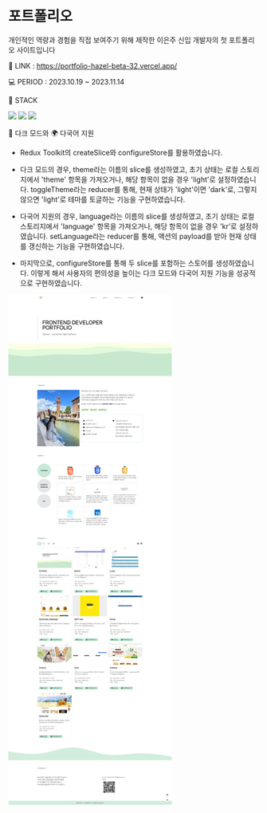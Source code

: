 # 포트폴리오
개인적인 역량과 경험을 직접 보여주기 위해 제작한 이은주 신입 개발자의 첫 포트폴리오 사이트입니다

🔗 LINK : https://portfolio-hazel-beta-32.vercel.app/

💻 PERIOD : 2023.10.19 ~ 2023.11.14

🔨 STACK

<img src="https://img.shields.io/badge/React-61DAFB?style=for-the-badge&logo=React&logoColor=000"> <img src="https://img.shields.io/badge/tailwindcss-06B6D4?style=for-the-badge&logo=tailwindcss&logoColor=white"> <img src="https://img.shields.io/badge/Redux-764ABC?style=for-the-badge&logo=Redux&logoColor=white">

🌙 다크 모드와 🌍 다국어 지원

- Redux Toolkit의 createSlice와 configureStore를 활용하였습니다.

- 다크 모드의 경우, theme라는 이름의 slice를 생성하였고, 초기 상태는 로컬 스토리지에서 'theme' 항목을 가져오거나, 해당 항목이 없을 경우 'light'로 설정하였습니다. toggleTheme라는 reducer를 통해, 현재 상태가 'light'이면 'dark'로, 그렇지 않으면 'light'로 테마를 토글하는 기능을 구현하였습니다.

- 다국어 지원의 경우, language라는 이름의 slice를 생성하였고, 초기 상태는 로컬 스토리지에서 'language' 항목을 가져오거나, 해당 항목이 없을 경우 'kr'로 설정하였습니다. setLanguage라는 reducer를 통해, 액션의 payload를 받아 현재 상태를 갱신하는 기능을 구현하였습니다.

- 마지막으로, configureStore를 통해 두 slice를 포함하는 스토어를 생성하였습니다. 이렇게 해서 사용자의 편의성을 높이는 다크 모드와 다국어 지원 기능을 성공적으로 구현하였습니다.

<img src="./public/Images/fullscreenshot.png">
